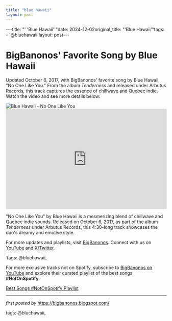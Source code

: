 ```yaml
---
title: "blue hawaii"
layout: post
---
```

---title: "' 'Blue Hawaii''"date: 2024-12-02original_title: "'Blue Hawaii'"tags:  - '@bluehawaii'layout: post---<!-- Post Title --><h1 >BigBanonos' Favorite Song by Blue Hawaii</h1> <!-- Introductory Text --><p >Updated October 6, 2017, with BigBanonos' favorite song by Blue Hawaii, "No One Like You." From the album *Tenderness* and released under Arbutus Records, this track captures the essence of chillwave and Quebec indie. Watch the video and see more details below:</p> <!-- Featured Image --><div > <img src="https://cdn-images.dzcdn.net/images/cover/1954afaedc5888ed299b2c414a0d8eb1/0x1900-000000-80-0-0.jpg" alt="Blue Hawaii - No One Like You" /></div> <!-- YouTube Video Embed --><div > <iframe width="100%" height="315" src="https://www.youtube.com/embed/NXsUm0967vU" title="Blue Hawaii - No One Like You (Official Video)" frameborder="0" allow="accelerometer; autoplay; clipboard-write; encrypted-media; gyroscope; picture-in-picture; web-share" referrerpolicy="strict-origin-when-cross-origin" allowfullscreen></iframe></div> <!-- Song Information --><div > <p>"No One Like You" by Blue Hawaii is a mesmerizing blend of chillwave and Quebec indie sounds. Released on October 6, 2017, as part of the album *Tenderness* under Arbutus Records, this 4:30-long track showcases the duo's dreamy and emotive style.</p></div> <!-- Footer Links --><div > <p>For more updates and playlists, visit <a href="https://bigbanonos.blogspot.com/" target="_blank">BigBanonos</a>. Connect with us on <a href="https://www.youtube.com/@BigBanonos" target="_blank">YouTube</a> and <a href="https://x.com/bigbanonos" target="_blank">X/Twitter</a>.</p></div> <!-- Tags --><p >Tags: @bluehawaii,</p><!--Subscribe and Playlist Links--><div>    <p>For more exclusive tracks not on Spotify, subscribe to <a href="https://www.youtube.com/@BigBanonos" target="_blank">BigBanonos on YouTube</a> and explore their curated playlist of the best songs <strong>#NotOnSpotify</strong>.</p>    <p><a href="https://www.youtube.com/playlist?list=PLtuNtuTatqI0kFahUCbtbfenC_ET5O_tr" target="_blank">Best Songs #NotOnSpotify Playlist<br /></a></p></div><hr /><p><em>first posted by</em> <a href="https://bigbanonos.blogspot.com/" rel="noopener" target="_new">https://bigbanonos.blogspot.com/</a></p><p>tags: @bluehawaii,</p>